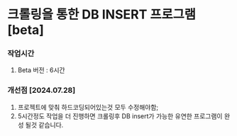 # 크롤링을 통한 DB INSERT 프로그램 [beta]

### 작업시간
1. Beta 버전 : 6시간


### 개선점 [2024.07.28]

1. 프로젝트에 맞춰 하드코딩되어있는것 모두 수정해야함;
2. 5시간정도 작업을 더 진행하면 크롤링후 DB  insert가 가능한 유연한 프로그램이 완성 될것 같습니다.